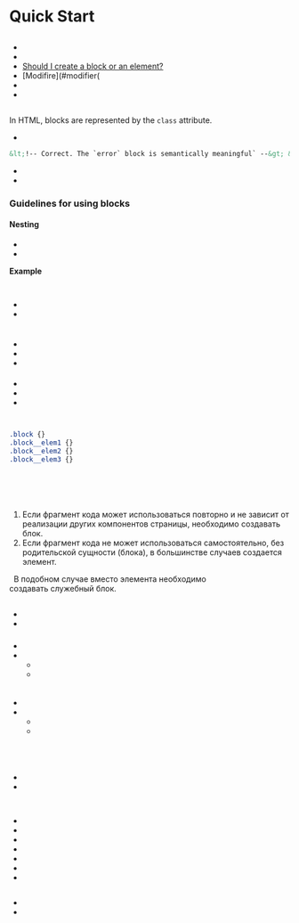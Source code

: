 # Quick Start

## 


 

##  

* 
* 
* [Should I create a block or an element?](should-i-create-a-block-or-an-element)
* [Modifire](#modifier(
* 
* 

## 

 In HTML, blocks are represented by the `class`&nbsp;attribute.



* 



```html
&lt;!-- Correct. The `error` block is semantically meaningful` --&gt; &lt;div class="error"&gt;&lt;/div&gt; &lt;!-- Incorrect. It describes the appearance --&gt; &lt;div class="red-text"&gt;&lt;/div&gt;
```

*   
* 



### Guidelines for using blocks

#### Nesting

 * 
 * 

**Example**

```html

```

## 





* 
*  



```html

```
### 

* 
* 
* 

#### 

* 
* 
*  



```html

```







```html

```





```css
.block {}
.block__elem1 {}
.block__elem2 {}
.block__elem3 {}
```





```html

```



#### 





```html

```

#### 

 



```html

```

## 

1. Если фрагмент кода может использоваться повторно и не зависит от реализации других компонентов страницы, необходимо создавать блок.
2. Если фрагмент кода не может использоваться самостоятельно, без родительской сущности (блока), в большинстве случаев создается элемент.

  В подобном случае вместо элемента необходимо создавать служебный блок.

## 





*   
* 

### 

#### 

*   
* 
  * 
  * 



```html

```

#### 

*  
* 
  * 
  * 



```html

```

### 

#### 

 



```html

```

> 

## 





* 
* 



```html

```



 

## 

 



* 
*  
*  
* 
*  
*  
*  



```files

```



> 

 
* 
* 
